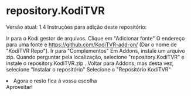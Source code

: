# repository.KodiTVR

Versão atual: 1.4
Instruções para adição deste repositório:

Ir para o Kodi gestor de arquivos.
Clique em "Adicionar fonte"
O endereço para uma fonte é https://github.com/KodiTVR-add-on/ (Dar o nome de "KodiTVR Repo").
Ir para "Complementos"
Em Addons, instale um arquivo zip. Quando perguntar pela localização, selecione "repository.KodiTVR" e instale o repository.KodiTVR.zip .
Voltar para Addons, mas desta vez, selecione "Instalar o repositório"
Selecione o "Repositório KodiTVR"
<li>Agora o resto fica á vossa escolha</li>
Aproveitar! 
